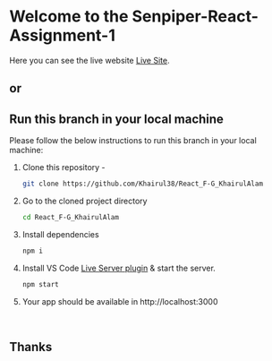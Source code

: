 # Welcome to the Senpiper-React-Assignment-1

Here you can see the live website [Live Site](https://react-f-g-khairul-alam.netlify.app/).

## or

<!-- HOW TO RUN -->

## Run this branch in your local machine

Please follow the below instructions to run this branch in your local machine:

1. Clone this repository -
   ```sh
   git clone https://github.com/Khairul38/React_F-G_KhairulAlam
   ```
2. Go to the cloned project directory
   ```sh
   cd React_F-G_KhairulAlam
   ```
3. Install dependencies
   ```sh
   npm i
   ```
4. Install VS Code [Live Server plugin](https://marketplace.visualstudio.com/items?itemName=ritwickdey.LiveServer) & start the server.
   ```sh
   npm start
   ```
5. Your app should be available in http://localhost:3000

<br>

## Thanks